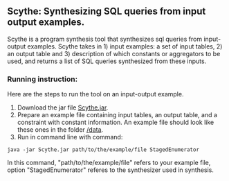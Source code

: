 ## Scythe: Synthesizing SQL queries from input output examples.

Scythe is a program synthesis tool that synthesizes sql queries from input-output examples. Scythe takes in 1) input examples: a set of input tables, 2) an output table and 3) description of which constants or aggregators to be used, and returns a list of SQL queries synthesized from these inputs.

### Running instruction:

Here are the steps to run the tool on an input-output example.

1. Download the jar file [Scythe.jar](https://github.com/Mestway/Scythe/tree/refined/out/artifacts/Scythe_jar).
2. Prepare an example file containing input tables, an output table, and a constraint with constant information. An example file should look like these ones in the folder  [/data](https://github.com/Mestway/Scythe/tree/refined/data).
3. Run in command line with command:
```
java -jar Scythe.jar path/to/the/example/file StagedEnumerator
```
In this command, "path/to/the/example/file" refers to your example file, option "StagedEnumerator" referes to the synthesizer used in synthesis.
